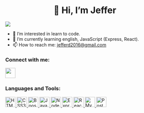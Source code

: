 <h1 align="center">👋 Hi, I’m Jeffer</h1>

![](https://komarev.com/ghpvc/?username=JefferGonzalez&style=for-the-badge&color=ff0000)
- 👀 I’m interested in learn to code.
- 🌱 I’m currently learning english, JavaScript (Express, React).  
- 📫 How to reach me: jefferd2016@gmail.com

<h3 align="left"><strong>Connect with me:</strong></h3>
<a href="https://www.linkedin.com/in/jeffergonzalez/" target="_blanck" rel="noreferrer"><img src="https://upload.wikimedia.org/wikipedia/commons/thumb/c/ca/LinkedIn_logo_initials.png/640px-LinkedIn_logo_initials.png" height=32> </a>

<h3 align="left"><strong>Languages and Tools:</strong></h3>
<a href="https://developer.mozilla.org/es/docs/Web/HTML" target="_blanck" rel="noreferrer"> <img src="https://upload.wikimedia.org/wikipedia/commons/thumb/6/61/HTML5_logo_and_wordmark.svg/200px-HTML5_logo_and_wordmark.svg.png" alt="HTML5" height=32> </a> 
<a href="https://developer.mozilla.org/es/docs/Web/CSS" target="_blanck" rel="noreferrer"> <img src="https://upload.wikimedia.org/wikipedia/commons/thumb/d/d5/CSS3_logo_and_wordmark.svg/1200px-CSS3_logo_and_wordmark.svg.png" alt="CSS3" height=32> </a> 
<a href="https://getbootstrap.com/" target="_blanck" rel="noreferrer"> <img src="https://getbootstrap.com/docs/5.2/assets/brand/bootstrap-logo-shadow.png" height=32 alt="Boostrap"> </a> 
<a href="https://developer.mozilla.org/es/docs/Web/JavaScript" target="_blanck" rel="noreferrer"> <img src="https://upload.wikimedia.org/wikipedia/commons/thumb/9/99/Unofficial_JavaScript_logo_2.svg/800px-Unofficial_JavaScript_logo_2.svg.png" alt="JavaScript" height=32> </a> 
<a href="https://nodejs.org/" target="_blanck" rel="noreferrer"> <img src="https://nodejs.org/static/images/logo.svg" alt="Node.js" height=32> </a> 
<a href="https://expressjs.com/" target="_blanck" rel="noreferrer"> <img src="https://expressjs.com/images/express-facebook-share.png" alt="Express.js" height=32> </a> 
<a href="https://es.reactjs.org/" target="_blanck" rel="noreferrer"> <img src="https://upload.wikimedia.org/wikipedia/commons/thumb/4/47/React.svg/1200px-React.svg.png" alt="React.js" height=32> </a> 
<a href="https://www.mysql.com/" target="_blanck" rel="noreferrer"> <img src="https://blog.artegrafico.net/wp-content/uploads/2019/10/mysql-logo.png" alt="MySQL" height=32> </a> 
<a href="https://www.postgresql.org/" target="_blanck" rel="noreferrer"> <img src="https://upload.wikimedia.org/wikipedia/commons/thumb/2/29/Postgresql_elephant.svg/1200px-Postgresql_elephant.svg.png" alt="PostgreSQL" height=32> </a>

<!---
JefferGonzalez/JefferGonzalez is a ✨ special ✨ repository because its `README.md` (this file) appears on your GitHub profile.
You can click the Preview link to take a look at your changes.
--->

